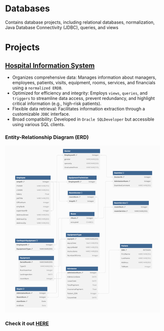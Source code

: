 # Databases
Contains database projects, including relational databases, normalization, Java Database Connectivity (JDBC), queries, and views

# Projects

## [Hospital Information System](https://github.com/evlutz/Databases/tree/main/Hospital%20Information%20System%20(MIS))


 * Organizes comprehensive data: Manages information about managers, employees, patients, visits, equipment, rooms, services, and financials using a `normalized ERDB`.
 * Optimized for efficiency and integrity: Employs `views`, `queries`, and `triggers` to streamline data access, prevent redundancy, and highlight critical information (e.g., high-risk patients).
 * Flexible data retrieval: Facilitates information extraction through a customizable `JDBC` interface.
 * Broad compatibility: Developed in `Oracle SQLDeveloper` but accessible using various SQL clients.

### Entity-Relationship Diagram (ERD)

<img src="/Hospital%20Information%20System%20(MIS)/ERD.png" width="504" height="543" class="center">

### Check it out [HERE](https://github.com/evlutz/Databases/tree/main/Hospital%20Information%20System%20(MIS))
